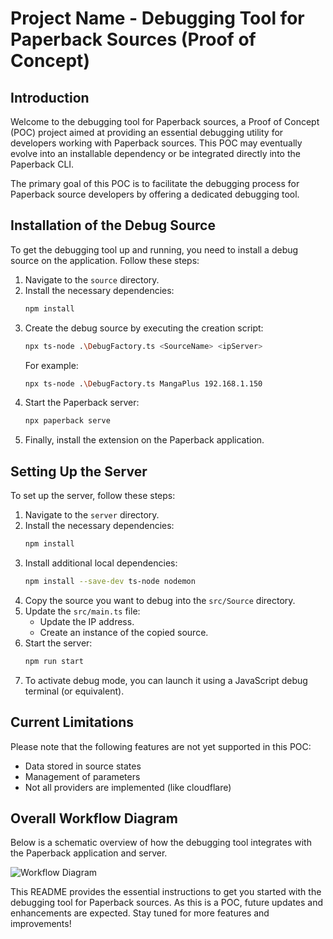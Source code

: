 # Project Name - Debugging Tool for Paperback Sources (Proof of Concept)

## Introduction

Welcome to the debugging tool for Paperback sources, a Proof of Concept (POC) project aimed at providing an essential debugging utility for developers working with Paperback sources. This POC may eventually evolve into an installable dependency or be integrated directly into the Paperback CLI.

The primary goal of this POC is to facilitate the debugging process for Paperback source developers by offering a dedicated debugging tool.

## Installation of the Debug Source

To get the debugging tool up and running, you need to install a debug source on the application. Follow these steps:

1. Navigate to the `source` directory.
2. Install the necessary dependencies:
    ```sh
    npm install
    ```
3. Create the debug source by executing the creation script:
    ```sh
    npx ts-node .\DebugFactory.ts <SourceName> <ipServer>
    ```
    For example:
    ```sh
    npx ts-node .\DebugFactory.ts MangaPlus 192.168.1.150
    ```
4. Start the Paperback server:
    ```sh
    npx paperback serve
    ```
5. Finally, install the extension on the Paperback application.

## Setting Up the Server

To set up the server, follow these steps:

1. Navigate to the `server` directory.
2. Install the necessary dependencies:
    ```sh
    npm install
    ```
3. Install additional local dependencies:
    ```sh
    npm install --save-dev ts-node nodemon
    ```
4. Copy the source you want to debug into the `src/Source` directory.
5. Update the `src/main.ts` file:
   - Update the IP address.
   - Create an instance of the copied source.
6. Start the server:
    ```sh
    npm run start
    ```
7. To activate debug mode, you can launch it using a JavaScript debug terminal (or equivalent).

## Current Limitations

Please note that the following features are not yet supported in this POC:

- Data stored in source states
- Management of parameters
- Not all providers are implemented (like cloudflare)

## Overall Workflow Diagram

Below is a schematic overview of how the debugging tool integrates with the Paperback application and server.

![Workflow Diagram](https://i.ibb.co/XtF3dcz/Workflow.png)


This README provides the essential instructions to get you started with the debugging tool for Paperback sources. As this is a POC, future updates and enhancements are expected. Stay tuned for more features and improvements!
